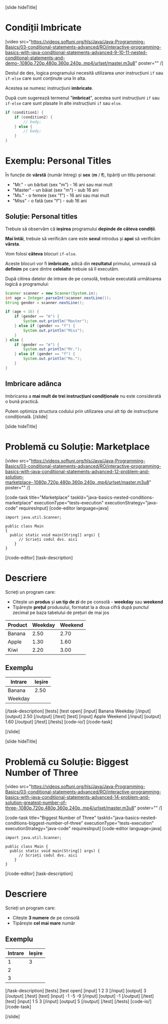 [slide hideTitle]     
# Condiții Imbricate

[video src="https://videos.softuni.org/hls/Java/Java-Programming-Basics/03-conditional-statements-advanced/RO/interactive-programming-basics-with-java-conditional-statements-advanced-9-10-11-nested-conditional-statements-and-demo-,1080p,720p,480p,360p,240p,.mp4/urlset/master.m3u8" poster="" /]

Destul de des, logica programului necesită utilizarea unor instrucțiuni `if` sau `if-else` care sunt conținute una în alta.

Acestea se numesc instrucțiuni **imbricate**.

După cum sugerează termenul "**imbricat**", acestea sunt instrucțiuni `if` sau `if-else` care sunt plasate în alte instrucțiuni `if` sau `else`.

```java
if (condition1) {
    if (condition2) {
        // body; 
    } else {
        // body;
    }
}
```

# Exemplu: Personal Titles

În funcție de **vârstă** (număr întreg) și **sex** (**m** / **f**), tipăriți un titlu personal:
- "Mr." - un bărbat (sex "m") - 16 ani sau mai mult
- "Master" - un băiat (sex "m") - sub 16 ani
- "Ms." - o femeie (sex "f") - 16 ani sau mai mult
- "Miss" - o fată (sex "f") - sub 16 ani

## Soluție: Personal titles
Trebuie să observăm că **ieșirea** programului **depinde de câteva condiții**.

**Mai întâi**, trebuie să verificăm care este **sexul** introdus și **apoi** să verificăm **vârsta**.

Vom folosi **câteva** blocuri `if-else`.

Aceste blocuri vor fi **imbricate**, adică din **rezultatul** primului, urmează să **definim** pe care dintre **celelalte** trebuie să îl executăm.

După citirea datelor de intrare de pe consolă, trebuie executată următoarea logică a programului:
```java
Scanner scanner = new Scanner(System.in);
int age = Integer.parseInt(scanner.nextLine());
String gender = scanner.nextLine();

if (age < 16) {
    if (gender == "m") {
        System.out.println("Master");
    } else if (gender == "f") {
        System.out.println("Miss");
    }
} else {
    if (gender == "m") {
        System.out.println("Mr.");
    } else if (gender == "f") {
        System.out.println("Ms.");
    }
}
```

## Imbricare adânca
Imbricarea a **mai mult de trei instrucțiuni condiționale** nu este considerată o bună practică.

Putem optimiza structura codului prin utilizarea unui alt tip de instrucțiune condițională.
[/slide]

[slide hideTitle]
# Problemă cu Soluție: Marketplace

[video src="https://videos.softuni.org/hls/Java/Java-Programming-Basics/03-conditional-statements-advanced/RO/interactive-programming-basics-with-java-conditional-statements-advanced-12-problem-and-solution-marketplace-,1080p,720p,480p,360p,240p,.mp4/urlset/master.m3u8" poster="" /]

[code-task title="Marketplace" taskId="java-basics-nested-conditions-marketplace" executionType="tests-execution" executionStrategy="java-code" requiresInput]
[code-editor language=java]
```
import java.util.Scanner;

public class Main
{
  public static void main(String[] args) {
      // Scrieți codul dvs. aici
    }
}
```
[/code-editor]
[task-description]
# Descriere
Scrieți un program care:
* Citește un **produs** și **un tip de zi** de pe consolă - **weekday** sau **weekend**
* Tipărește **prețul** produsului, formatat la a doua cifră după punctul zecimal pe baza tabelului de prețuri de mai jos

|**Product**|**Weekday**|**Weekend**| 
|---|---|---|
|Banana|2.50|2.70|
|Apple|1.30|1.60|
|Kiwi|2.20|3.00|

## Exemplu

| **Intrare** | **Ieșire** |
| --- | --- |
| Banana | 2.50 |
| Weekday |

[/task-description]
[tests]
[test open]
[input]
Banana
Weekday
[/input]
[output]
2.50
[/output]
[/test]
[test]
[input]
Apple
Weekend
[/input]
[output]
1.60
[/output]
[/test]
[/tests]
[code-io/]
[/code-task]

[/slide]



[slide hideTitle]
# Problemă cu Soluție: Biggest Number of Three

[video src="https://videos.softuni.org/hls/Java/Java-Programming-Basics/03-conditional-statements-advanced/RO/interactive-programming-basics-with-java-conditional-statements-advanced-14-problem-and-solution-greatest-number-of-three-,1080p,720p,480p,360p,240p,.mp4/urlset/master.m3u8" poster="" /]

[code-task title="Biggest Number of Three" taskId="java-basics-nested-conditions-biggest-number-of-three" executionType="tests-execution" executionStrategy="java-code" requiresInput]
[code-editor language=java]
```
import java.util.Scanner;

public class Main {
  public static void main(String[] args) {
      // Scrieți codul dvs. aici
    }
}
```
[/code-editor]
[task-description]
# Descriere
Scrieți un program care:

   * Citește **3 numere** de pe consolă
   * Tipărește **cel mai mare** număr
   
## Exemplu

| **Intrare** | **Ieșire** |
| --- | --- |
| 1 | 3 |
| 2 |
| 3 |

[/task-description]
[tests]
[test open]
[input]
1
2
3
[/input]
[output]
3
[/output]
[/test]
[test]
[input]
-1
-5
-9
[/input]
[output]
-1
[/output]
[/test]
[test]
[input]
1
5
3
[/input]
[output]
5
[/output]
[/test]
[/tests]
[code-io/]
[/code-task]

[/slide]

